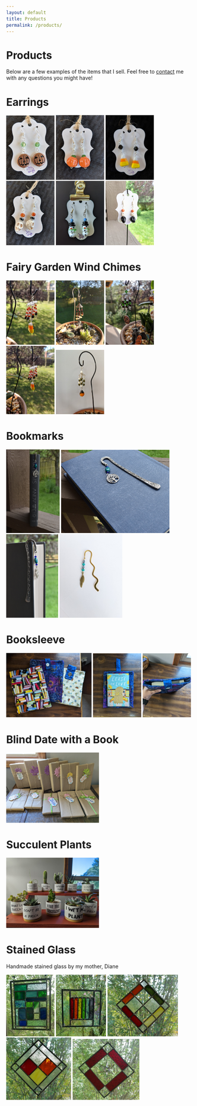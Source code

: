 ```yaml
---
layout: default
title: Products
permalink: /products/
---
```


# Products
Below are a few examples of the items that I sell. Feel free to [contact](mailto:kris@kraftyunicorn.com) me with any questions you might have!

# Earrings
<img src="/images/earringsjack.jpg" width="130" /> 
<img src="/images/earringspumpkin.jpg" width="130" /> 
<img src="/images/earringscandy.jpg" width="130" /> 
<img src="/images/earringsskull.jpg" width="130" /> 
<img src="/images/earringssnowman.jpg" width="130" />
<img src="/images/earringsoutsideskullblack.jpg" width="130" /> 

# Fairy Garden Wind Chimes
<img src="/images/wccandy.jpg" width="130"/>
<img src="/images/wcinplant.jpg" width="130"/>
<img src="/images/wcjack.jpg" width="130"/>
<img src="/images/wccandy21.jpg" width="130"/>
<img src="/images/wcladybug.jpg" width="130"/>

# Bookmarks
<img src="/images\bookmarkinabook1.jpg" height="225"/>
<img src="/images\bookmarkonbook1.jpg" width="292"/>
<img src="/images\bookmarkoutbook1.jpg" height="225"/>
<img src="/images\bookmarkfeathersmall.jpg" height="225"/>


# Booksleeve
<img src="/images/bsmultiple.jpg" width="230"/>
<img src="/images/bswithbook.jpg" width="130"/>
<img src="/images/bsoverview.jpg" width="130"/>


# Blind Date with a Book
<img src="/images/bdwab.jpg" width="250"/>

# Succulent Plants
<img src="images/plants.jpg" width="250"/>

# Stained Glass
Handmade stained glass by my mother, Diane

<img src="/images/sgblues.jpg" width="130" /> 
<img src="/images/sgrainbow.jpg" width="135" /> 
<img src="/images/sgdiamondfall.jpg" width="190" /> 
<img src="/images/sgdiamondfall2.jpg" width="175" /> 
<img src="/images/sgredstar.jpg" width="180" /> 

